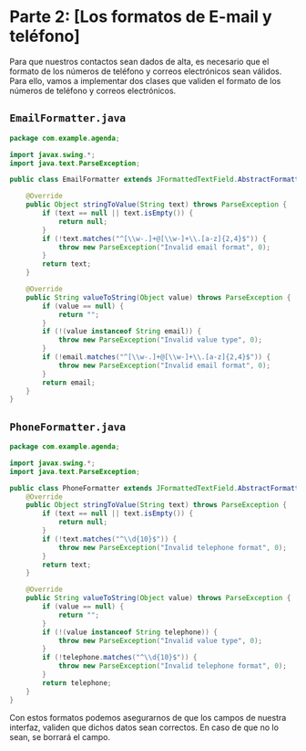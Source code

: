 # Parte 2: [Los formatos de E-mail y teléfono]

Para que nuestros contactos sean dados de alta, es necesario que el formato de los números de teléfono y correos
electrónicos sean válidos. Para ello, vamos a implementar dos clases que validen el formato de los números de teléfono y
correos electrónicos.

## `EmailFormatter.java`

```java
package com.example.agenda;

import javax.swing.*;
import java.text.ParseException;

public class EmailFormatter extends JFormattedTextField.AbstractFormatter {

    @Override
    public Object stringToValue(String text) throws ParseException {
        if (text == null || text.isEmpty()) {
            return null;
        }
        if (!text.matches("^[\\w-.]+@[\\w-]+\\.[a-z]{2,4}$")) {
            throw new ParseException("Invalid email format", 0);
        }
        return text;
    }

    @Override
    public String valueToString(Object value) throws ParseException {
        if (value == null) {
            return "";
        }
        if (!(value instanceof String email)) {
            throw new ParseException("Invalid value type", 0);
        }
        if (!email.matches("^[\\w-.]+@[\\w-]+\\.[a-z]{2,4}$")) {
            throw new ParseException("Invalid email format", 0);
        }
        return email;
    }
}
```

## `PhoneFormatter.java`

```java
package com.example.agenda;

import javax.swing.*;
import java.text.ParseException;

public class PhoneFormatter extends JFormattedTextField.AbstractFormatter {
    @Override
    public Object stringToValue(String text) throws ParseException {
        if (text == null || text.isEmpty()) {
            return null;
        }
        if (!text.matches("^\\d{10}$")) {
            throw new ParseException("Invalid telephone format", 0);
        }
        return text;
    }

    @Override
    public String valueToString(Object value) throws ParseException {
        if (value == null) {
            return "";
        }
        if (!(value instanceof String telephone)) {
            throw new ParseException("Invalid value type", 0);
        }
        if (!telephone.matches("^\\d{10}$")) {
            throw new ParseException("Invalid telephone format", 0);
        }
        return telephone;
    }
}
```

Con estos formatos podemos asegurarnos de que los campos de nuestra interfaz, validen que dichos datos sean correctos.
En caso de que no lo sean, se borrará el campo.